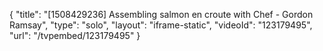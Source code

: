 {
    "title": "[1508429236] Assembling salmon en croute with Chef - Gordon Ramsay",
    "type": "solo",
    "layout": "iframe-static",
    "videoId": "123179495",
    "url": "\/tvpembed\/123179495"
}